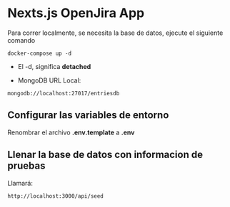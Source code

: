# Nexts.js OpenJira App
Para correr localmente, se necesita la base de datos, ejecute el siguiente comando
```
docker-compose up -d 
```

* El -d, significa __detached__

* MongoDB URL Local:
```
mongodb://localhost:27017/entriesdb
```

## Configurar las variables de entorno
Renombrar el archivo __.env.template__ a __.env__

## Llenar la base de datos con informacion de pruebas
Llamará:
```
http://localhost:3000/api/seed
```

